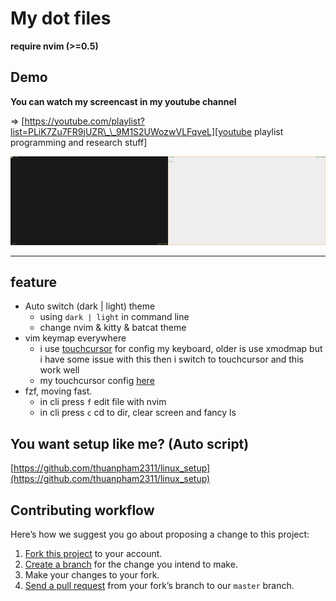 # My dot files

**require nvim (>=0.5)**

## Demo

**You can watch my screencast in my youtube channel**

=> [https://youtube.com/playlist?list=PLiK7Zu7FR9jUZR\_\_9M1S2UWozwVLFqveL][youtube playlist programming and research stuff]

[youtube playlist programming and research stuff]: https://youtube.com/playlist?list=PLiK7Zu7FR9jUZR__9M1S2UWozwVLFqveL

<img src="./img/dotfiles.gif" width="50%" height="50%"><img src="./img/light.gif" width="50%" height="50%">

---

## feature

- Auto switch (dark | light) theme
    * using `dark | light` in command line
    * change nvim & kitty & batcat theme
- vim keymap everywhere
    * i use [touchcursor](https://github.com/donniebreve/touchcursor-linux) for config my keyboard, older is use xmodmap but i have some issue with this then i switch to touchcursor and this work well
    * my touchcursor config [here](https://github.com/thuanpham2311/dotfiles/blob/master/touchcursor/touchcursor.conf)
- fzf, moving fast.
    * in cli press `f` edit file with nvim
    * in cli press `c` cd to dir, clear screen and fancy ls

## You want setup like me? (Auto script)

[https://github.com/thuanpham2311/linux_setup](https://github.com/thuanpham2311/linux_setup)

## Contributing workflow

Here’s how we suggest you go about proposing a change to this project:

1. [Fork this project][fork] to your account.
2. [Create a branch][branch] for the change you intend to make.
3. Make your changes to your fork.
4. [Send a pull request][pr] from your fork’s branch to our `master` branch.

[fork]: https://help.github.com/articles/fork-a-repo/
[branch]: https://help.github.com/articles/creating-and-deleting-branches-within-your-repository
[pr]: https://help.github.com/articles/using-pull-requests/
